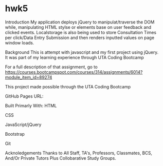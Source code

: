 # hwk5
Introduction
My application deploys jQuery to manipulat/traverse the DOM while, manipulating HTML stylse or elements base on user feedback and clicked events. Localstorage is also being used to store Consultation Times per click/Data Entry Submission and then renders inputted values on page window loads.

Background
This is  attempt with javascript and my first project using jQuery. It was part of my learning experience through UTA Coding Bootcamp

For a full description of that assignment, go to https://courses.bootcampspot.com/courses/314/assignments/6014?module_item_id=89274

This project made possible through the UTA Coding Bootcamp

GitHub Pages URL: 

Built Primarly With:
HTML

CSS

JavaScript/jQuery

Bootstrap

Git

Acknoledgements
Thanks to All Staff, TA's, Professors, Classmates, BCS, And/Or Private Tutors Plus Collobarative Study Groups. 
